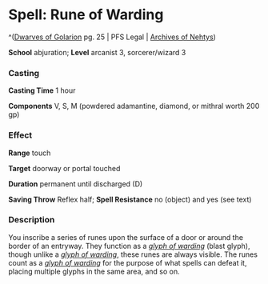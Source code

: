 # Spell: Rune of Warding

^([Dwarves of Golarion][ss-rune-of-warding] pg. 25 | PFS Legal | [Archives of Nehtys][sn-rune-of-warding])

**School** abjuration; **Level** arcanist 3, sorcerer/wizard 3

### Casting

**Casting Time** 1 hour  

**Components** V, S, M (powdered adamantine, diamond, or mithral worth 200 gp)

### Effect

**Range** touch  

**Target** doorway or portal touched  

**Duration** permanent until discharged (D)  

**Saving Throw** Reflex half; **Spell Resistance** no (object) and yes (see text)

### Description

You inscribe a series of runes upon the surface of a door or around the border of an entryway. They function as a _[glyph of warding]_ (blast glyph), though unlike a _[glyph of warding]_, these runes are always visible. The runes count as a _[glyph of warding]_ for the purpose of what spells can defeat it, placing multiple glyphs in the same area, and so on.

[ss-rune-of-warding]: http://paizo.com/store/downloads/p
[sn-rune-of-warding]: http://www.archivesofnethys.com/SpellDisplay.aspx?ItemName=Rune%20of%20Warding
[glyph of warding]: http://www.archivesofnethys.com/SpellDisplay.aspx?ItemName=glyph%20of%20warding